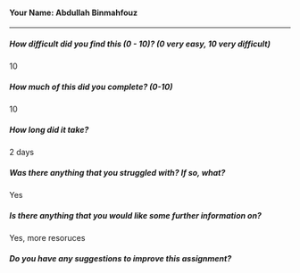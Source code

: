 #### Your Name: Abdullah Binmahfouz

---

##### How difficult did you find this (0 - 10)? (0 very easy, 10 very difficult)

10

##### How much of this did you complete? (0-10)

10

##### How long did it take?

2 days

##### Was there anything that you struggled with? If so, what?

Yes

##### Is there anything that you would like some further information on?

Yes, more resoruces

##### Do you have any suggestions to improve this assignment?
